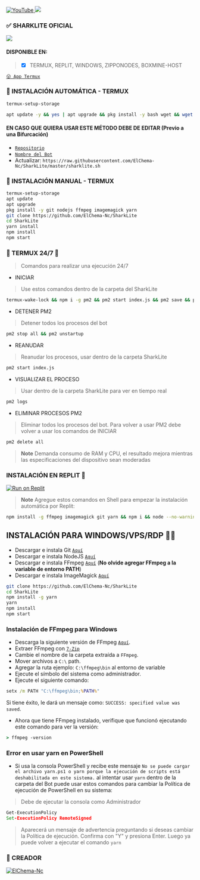 <a href="https://www.youtube.com/@thechema4896">
<img src="https://img.shields.io/badge/YouTube-FF0000?style=for-the-badge&logo=youtube&logoColor=white" alt="YouTube">
</a>
<a href="https://instagram.com/josh_artl">
<img src="https://img.shields.io/badge/Instagram-E4405F?style=for-the-badge&logo=instagram&logoColor=white">
</a>
</div>

### ✅ SHARKLITE OFICIAL

<a href="http://wa.me/50585826826?text=.menu" target="blank"><img src="https://img.shields.io/badge/1️⃣_𝙎𝙝𝙖𝙧𝙠𝙇𝙞𝙩𝙚-25D366?style=for-the-badge&logo=whatsapp&logoColor=white" />
</a>
  
#### DISPONIBLE EN:
> - [x] TERMUX, REPLIT, WINDOWS, ZIPPONODES, BOXMINE-HOST


[`😛 App Termux`](https://f-droid.org/repo/com.termux_118.apk)
### 🤨 INSTALACIÓN AUTOMÁTICA - TERMUX

```bash
termux-setup-storage
```
```bash
apt update -y && yes | apt upgrade && pkg install -y bash wget && wget -O - https://raw.githubusercontent.com/ElChema-Nc/SharkLite/master/sharklite.sh | bash
```
#### EN CASO QUE QUIERA USAR ESTE MÉTODO DEBE DE EDITAR (Previo a una Bifurcación)
- [`Repositorio`](https://github.com/ElChema-Nc/SharkLite/blob/26d815118042760456a4cb2408654ad5d296e146/sharklite.sh#LL153C54-L153C54)
- [`Nombre del Bot`](https://github.com/ElChema-Nc/SharkLite/blob/26d815118042760456a4cb2408654ad5d296e146/sharklite.sh#L157)
- Actualizar: `https://raw.githubusercontent.com/ElChema-Nc/SharkLite/master/sharklite.sh`
### 👻 INSTALACIÓN MANUAL - TERMUX
```bash
termux-setup-storage
apt update
apt upgrade
pkg install -y git nodejs ffmpeg imagemagick yarn
git clone https://github.com/ElChema-Nc/SharkLite
cd SharkLite
yarn install
npm install
npm start
```

### 👺 TERMUX 24/7 👺
> Comandos para realizar una ejecución 24/7
- INICIAR
> Use estos comandos dentro de la carpeta del SharkLite
```bash
termux-wake-lock && npm i -g pm2 && pm2 start index.js && pm2 save && pm2 logs 
```
- DETENER PM2
> Detener todos los procesos del bot
```bash
pm2 stop all && pm2 unstartup
```
- REANUDAR 
> Reanudar los procesos, usar dentro de la carpeta SharkLite
```bash
pm2 start index.js 
```
- VISUALIZAR EL PROCESO
> Usar dentro de la carpeta SharkLite para ver en tiempo real
```bash
pm2 logs 
```
- ELIMINAR PROCESOS PM2
> Eliminar todos los procesos del bot. Para volver a usar PM2 debe volver a usar los comandos de INICIAR
```bash
pm2 delete all
```
> **Note** Demanda consumo de RAM y CPU, el resultado mejora mientras las especificaciones del dispositivo sean moderadas

### INSTALACIÓN EN REPLIT 🌹
<a target="_blank" href="https://replit.com/github/ElChema-Nc/SharkLite"><img alt="Run on Replit" src="https://binbashbanana.github.io/deploy-buttons/buttons/remade/replit.svg"></a>
> **Note** Agregue estos comandos en Shell para empezar la instalación automática por Replit:
```bash
npm install -g ffmpeg imagemagick git yarn && npm i && node --no-warnings index.js
```
##  INSTALACIÓN PARA WINDOWS/VPS/RDP 😵‍💫

* Descargar e instala Git [`Aquí`](https://git-scm.com/downloads)
* Descargar e instala NodeJS [`Aquí`](https://nodejs.org/en/download)
* Descargar e instala FFmpeg [`Aquí`](https://ffmpeg.org/download.html) (**No olvide agregar FFmpeg a la variable de entorno PATH**)
* Descargar e instala ImageMagick [`Aquí`](https://imagemagick.org/script/download.php)
```bash
git clone https://github.com/ElChema-Nc/SharkLite
cd SharkLite
npm install -g yarn
yarn
npm install 
npm start
```
### Instalación de FFmpeg para Windows 
* Descarga la siguiente versión de FFmpeg [`Aquí`](https://www.gyan.dev/ffmpeg/builds/ffmpeg-git-full.7z).
* Extraer FFmpeg con [`7-Zip`](https://www.7-zip.org/download.html)
* Cambie el nombre de la carpeta extraída a `FFmpeg`.
* Mover archivos a `C:\` path.
* Agregar la ruta ejemplo: `C:\ffmpeg\bin` al entorno de variable
* Ejecute el símbolo del sistema como administrador.
* Ejecute el siguiente comando:
```cmd
setx /m PATH "C:\ffmpeg\bin;%PATH%"
```
Si tiene éxito, le dará un mensaje como: `SUCCESS: specified value was saved`.
* Ahora que tiene FFmpeg instalado, verifique que funcionó ejecutando este comando para ver la versión:
```cmd
> ffmpeg -version
```
### Error en usar yarn en PowerShell
* Si usa la consola PowerShell y recibe este mensaje `No se puede cargar el archivo yarn.ps1 o yarn porque la ejecución de scripts está deshabilitada en este sistema.` al intentar usar `yarn` dentro de la carpeta del Bot puede usar estos comandos para cambiar la Política de ejecución de PowerShell en su sistema:
> Debe de ejecutar la consola como Administrador
```cmd
Get-ExecutionPolicy
Set-ExecutionPolicy RemoteSigned
```
> Aparecerá un mensaje de advertencia preguntando si deseas cambiar la Política de ejecución. Confirma con "Y" y presiona Enter. Luego ya puede volver a ejecutar el comando `yarn`

### 👑 CREADOR
[![ElChema-Nc](https://github.com/ElChema-Nc.png?size=300)](https://github.com/ElChema-Nc)

